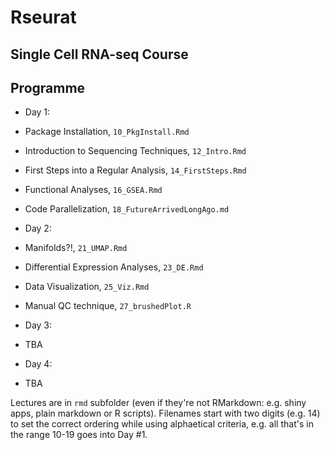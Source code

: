 # Rseurat

## Single Cell RNA-seq Course

## Programme

- Day 1:
 - Package Installation, `10_PkgInstall.Rmd`
 - Introduction to Sequencing Techniques, `12_Intro.Rmd`
 - First Steps into a Regular Analysis, `14_FirstSteps.Rmd`
 - Functional Analyses, `16_GSEA.Rmd`
 - Code Parallelization, `18_FutureArrivedLongAgo.md`

- Day 2:
 - Manifolds?!, `21_UMAP.Rmd`
 - Differential Expression Analyses, `23_DE.Rmd`
 - Data Visualization, `25_Viz.Rmd`
 - Manual QC technique, `27_brushedPlot.R`

- Day 3:
 - TBA

- Day 4:
 - TBA

Lectures are in `rmd` subfolder (even if they're not RMarkdown: e.g. shiny apps, plain markdown or R scripts). Filenames start with two digits (e.g. 14) to set the correct ordering while using alphaetical criteria, e.g. all that's in the range 10-19 goes into Day \#1.<!--Some numbers were skipped on purpose, to allow adding new (mini-)lectures in the future without going through the hassle of renaming everything...-->
